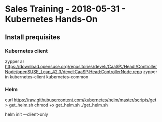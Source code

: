 # Sales Training - 2018-05-31 - Kubernetes Hands-On

## Install prequisites
### Kubernetes client
zypper ar https://download.opensuse.org/repositories/devel:/CaaSP:/Head:/ControllerNode/openSUSE_Leap_42.3/devel:CaaSP:Head:ControllerNode.repo
zypper in kubernetes-client kubernetes-common

### Helm
curl https://raw.githubusercontent.com/kubernetes/helm/master/scripts/get > get_helm.sh
chmod +x get_helm.sh
./get_helm.sh

helm init --client-only
